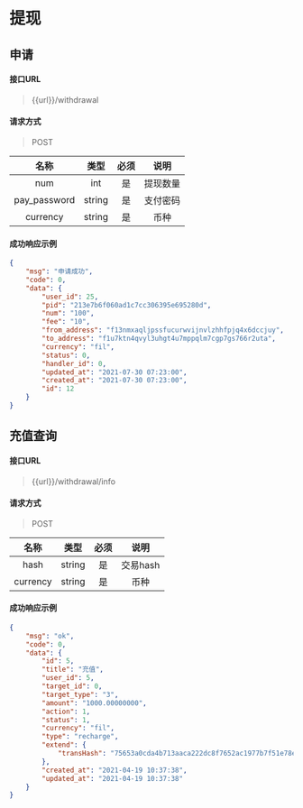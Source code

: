 # 提现

## 申请

#### 接口URL
> {{url}}/withdrawal

#### 请求方式
> POST

|     名称     |  类型  | 必须 |   说明   |
| :----------: | :----: | :--: | :------: |
|     num      |  int   |  是  | 提现数量 |
| pay_password | string |  是  | 支付密码 |
|   currency   | string |  是  |   币种   |

#### 成功响应示例

```json
{
    "msg": "申请成功",
    "code": 0,
    "data": {
        "user_id": 25,
        "pid": "213e7b6f060ad1c7cc306395e695280d",
        "num": "100",
        "fee": "10",
        "from_address": "f13nmxaqljpssfucurwvijnvlzhhfpjq4x6dccjuy",
        "to_address": "f1u7ktn4qvyl3uhgt4u7mppqlm7cgp7gs766r2uta",
        "currency": "fil",
        "status": 0,
        "handler_id": 0,
        "updated_at": "2021-07-30 07:23:00",
        "created_at": "2021-07-30 07:23:00",
        "id": 12
    }
}
```

## 充值查询

#### 接口URL
> {{url}}/withdrawal/info

#### 请求方式
> POST

|     名称     |  类型  | 必须 |   说明   |
| :----------: | :----: | :--: | :------: |
|     hash      |  string   |  是  | 交易hash |
|   currency   | string |  是  |   币种   |

#### 成功响应示例

```json
{
    "msg": "ok",
    "code": 0,
    "data": {
        "id": 5,
        "title": "充值",
        "user_id": 5,
        "target_id": 0,
        "target_type": "3",
        "amount": "1000.00000000",
        "action": 1,
        "status": 1,
        "currency": "fil",
        "type": "recharge",
        "extend": {
            "transHash": "75653a0cda4b713aaca222dc8f7652ac1977b7f51e78e40330f1833452e37975"
        },
        "created_at": "2021-04-19 10:37:38",
        "updated_at": "2021-04-19 10:37:38"
    }
}
```